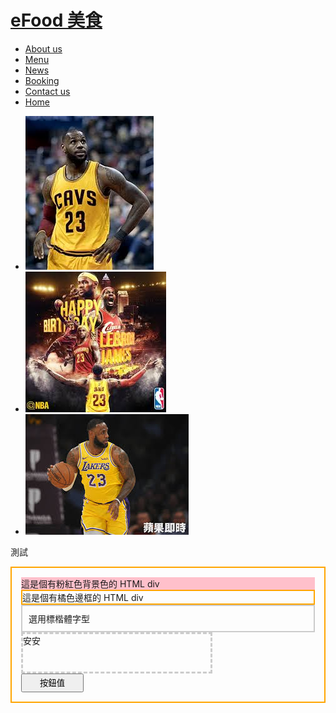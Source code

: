 <div id="header">
  <div class="container">
    <h1><a href="index.html" title="eFood 首頁" id="logo">eFood 美食</a></h1>
    <div id="nav">
      <ul><li><a href="about.html" title="關於我們">About us</a></li><li><a href="menu.html" title="餐飲目錄">Menu</a></li><li><a href="news.html" title="最新消息">News</a></li><li><a href="booking.html" title="線上訂位">Booking</a></li><li><a href="contact.html" title="聯絡我們">Contact us</a></li><li class="home"><a href="index.html" title="回首頁">Home</a></li></ul>
    </div>
  </div>
  <div id="banner">
    <ul class="bxslider">
      <li><img src="1.jpg" alt="pic" /></li>
      <li><img src="2.jpg" alt="pic" /></li>
      <li><img src="3.jpg" alt="pic" /></li>
    </ul>
  </div>
</div>

測試
<div style="border:2px orange solid;padding:15px;">
<div style="background-color:pink;">這是個有粉紅色背景色的 HTML div</div>
   
  




<div style="border:2px orange solid;">這是個有橘色邊框的 HTML div</div>
 


<div style="font-family:DFKai-sb;border:2px #ccc solid;padding:10px;">選用標楷體字型</div>


<div style="width:300px;height:60px;border:3px #cccccc dashed;">安安</div>


<input type="button" value="按鈕值" name="按鈕名稱" style="width:100px;height:30px;">



